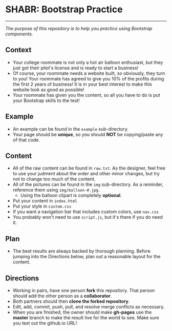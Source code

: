 # SHABR: Bootstrap Practice
---
_The purpose of this repository is to help you practice using Bootstrap components._

## Context
* Your college roommate is not only a hot air balloon enthusiast, but they just got their pilot's license and is ready to start a business!  
* Of course, your roommate needs a website built, so obviously, they turn to you! Your roommate has agreed to give you 10% of the profits during the first 2 years of business! It is in your best interest to make this website look as good as possible!
* Your roommate has given you the content, so all you have to do is put your Bootstrap skills to the test!

## Example
* An example can be found in the `example` sub-directory.
* Your page should be **unique**, so you should **NOT** be copying/paste any of that code.

## Content
* All of the raw content can be found in `raw.txt`. As the designer, feel free to use your judment about the order and other minor changes, but try not to change too much of the content.
* All of the pictures can be found in the `img` sub-directory. As a reminder, reference them using `img/balloon-#.jpg`.
  * Using the balloon clipart is completely **optional**.
* Put your content in `index.html`
* Put your style in `custom.css`
* If you want a navigation bar that includes custom colors, use `nav.css`
* You probably won't need to use `script.js`, but it's there if you do need it.

## Plan
* The best results are always backed by thorough planning.  Before jumping into the Directions below, plan out a reasonable layout for the content.

## Directions
* Working in pairs, have one person **fork** this repository.  That person should add the other person as a **collaborator**.
* Both partners should then **clone the forked repository**.
* Edit, add, commit, push, pull, and resolve merge conflicts as necessary.
* When you are finished, the owner should make **gh-pages** use the **master** branch to make the result live for the world to see.  Make sure you test out the github.io URL!